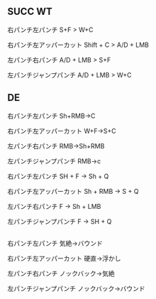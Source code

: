 ## SUCC WT

右パンチ左パンチ			S+F > W+C

右パンチ左アッパーカット		Shift + C > A/D + LMB

左パンチ右パンチ			A/D + LMB > S+F 

左パンチジャンプパンチ			A/D + LMB > W+C

## DE

右パンチ左パンチ	Sh+RMB→C

右パンチ左アッパーカット	W+F→S+C

左パンチ右パンチ	RMB→Sh+RMB

左パンチジャンプパンチ	RMB→c


右パンチ左パンチ	SH + F → Sh + Q

右パンチ左アッパーカット	Sh + RMB → S + Q

左パンチ右パンチ	F → Sh + LMB

左パンチジャンプパンチ	F → SH + Q


## 

右パンチ左パンチ	気絶→バウンド

右パンチ左アッパーカット	硬直→浮かし

左パンチ右パンチ	ノックバック→気絶

左パンチジャンプパンチ	ノックバック→バウンド
